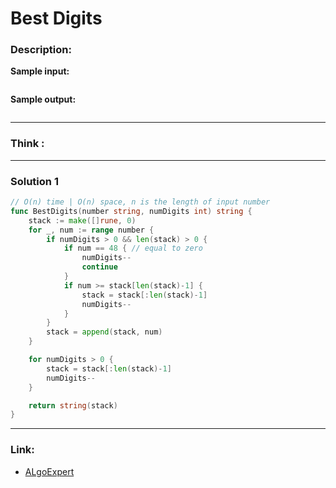 # Best Digits

### Description:  


**Sample input:**  
```

```

**Sample output:**  
```
```


---
### Think :

---
### Solution 1
```go
// O(n) time | O(n) space, n is the length of input number
func BestDigits(number string, numDigits int) string {
	stack := make([]rune, 0)
	for _, num := range number {
		if numDigits > 0 && len(stack) > 0 {
			if num == 48 { // equal to zero
				numDigits--
				continue
			}
			if num >= stack[len(stack)-1] {
				stack = stack[:len(stack)-1]
				numDigits--
			}
		}
		stack = append(stack, num)
	}

	for numDigits > 0 {
		stack = stack[:len(stack)-1]
		numDigits--
	}

	return string(stack)
}


```


---

### Link:
- [ALgoExpert](https://www.algoexpert.io/questions/best-digits)